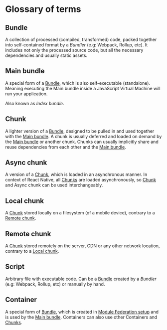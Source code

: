 # Glossary of terms

## Bundle

A collection of processed (compiled, transformed) code, packed together into self-contained format
by a _Bundler_ (e.g: Webpack, Rollup, etc). It includes not only the processed source code, but all
the necessary dependencies and usually static assets.

## Main bundle

A special form of a [Bundle](#bundle), which is also self-executable (standalone).
Meaning executing the Main bundle inside a JavaScript Virtual Machine will run your application.

Also known as _Index bundle_.

## Chunk

A lighter version of a [Bundle](#bundle), designed to be pulled in and used together with the
[Main bundle](#main-bundle). A chunk is usually deferred and loaded on demand by the
[Main bundle](#main-bundle) or another chunk. Chunks can usually implicitly share and reuse
dependencies from each other and the [Main bundle](#main-bundle).

## Async chunk

A version of a [Chunk](#chunk), which is loaded in an asynchronous manner.
In context of React Native, all [Chunks](#chunk) are loaded asynchronously, so [Chunk](#chunk)
and Async chunk can be used interchangeably.

## Local chunk

A [Chunk](#chunk) stored locally on a filesystem (of a mobile device), contrary to a [Remote chunk](#remote-chunk).

## Remote chunk

A [Chunk](#chunk) stored remotely on the server, CDN or any other network location, contrary to a [Local chunk](#local-chunk).

## Script

Arbitrary file with executable code. Can be a [Bundle](#bundle) created by a _Bundler_ (e.g:
Webpack, Rollup, etc) or manually by hand.

## Container

A special form of [Bundle](#bundle), which is created in
[Module Federation setup](/docs/features/module-federation) and is used by the [Main bundle](#main-bundle).
Containers can also use other Containers and [Chunks](#chunk).
